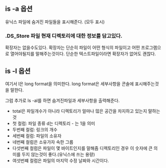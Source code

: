## is -a 옵션
유닉스 파일에 숨겨진 파일들을 표시해준다. (모두 표시)

### **.DS_Store 파일 현재 디렉토리에 대한 정보를 담고있다.**

확장자는 없을수도있다. 확장자는 단순히 파일이 어떤 형식의 파일이고 어떤 프로그램으로 열어야될지를 말해주는것이다. 단순한 텍스트파일이라면 확장자가 없어도 괜찮다.

## is -l 옵션
여기서 l은 long format을 의미한다.
long format은 세부사항을 콘솔에 표시해주는것을 말한다.

그럼 추가로 ls -al를 하면 숨겨진파일과 세부사항을 출력해준다.

- total은 파일개수가 아니라 디렉토리가 얼마나 많은 공간을 차지하고 있는지 말하는것
- 첫 컬럼: 파일 종류 d는 디렉토리 - 는 1을 의미
- 두번째 컬럼: 링크의 개수
- 세번째 컬럼: 파일의 소유자
- 네번째 컬럼은 소유가자 속한 그룹
- 다섯번째 컬럼은 파일이 몇 바이트인지를 말해줌 디렉토리인 경우 이 숫자에 큰 의미를 두지 않는것이 좋다.(유닉스에 쓰는 용량)
- 여섯번쨰 컬럼은 파일의 마지막 수정 날짜와 시간이다.


